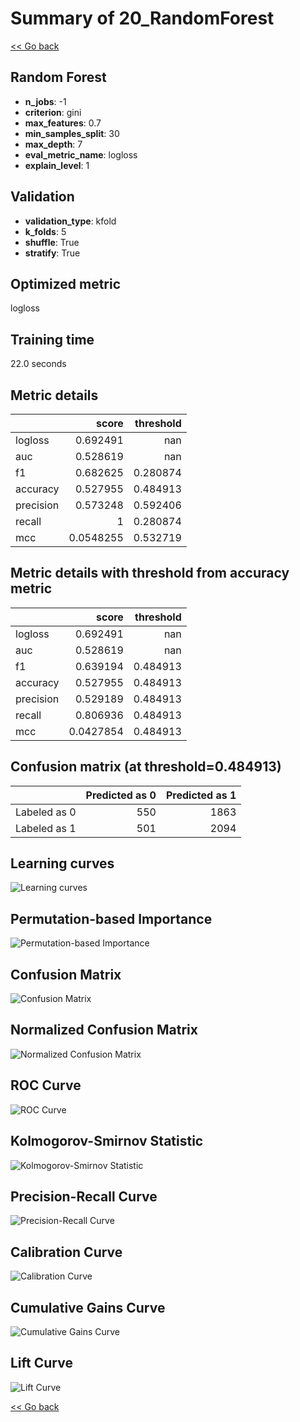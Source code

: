 # Summary of 20_RandomForest

[<< Go back](../README.md)


## Random Forest
- **n_jobs**: -1
- **criterion**: gini
- **max_features**: 0.7
- **min_samples_split**: 30
- **max_depth**: 7
- **eval_metric_name**: logloss
- **explain_level**: 1

## Validation
 - **validation_type**: kfold
 - **k_folds**: 5
 - **shuffle**: True
 - **stratify**: True

## Optimized metric
logloss

## Training time

22.0 seconds

## Metric details
|           |     score |   threshold |
|:----------|----------:|------------:|
| logloss   | 0.692491  |  nan        |
| auc       | 0.528619  |  nan        |
| f1        | 0.682625  |    0.280874 |
| accuracy  | 0.527955  |    0.484913 |
| precision | 0.573248  |    0.592406 |
| recall    | 1         |    0.280874 |
| mcc       | 0.0548255 |    0.532719 |


## Metric details with threshold from accuracy metric
|           |     score |   threshold |
|:----------|----------:|------------:|
| logloss   | 0.692491  |  nan        |
| auc       | 0.528619  |  nan        |
| f1        | 0.639194  |    0.484913 |
| accuracy  | 0.527955  |    0.484913 |
| precision | 0.529189  |    0.484913 |
| recall    | 0.806936  |    0.484913 |
| mcc       | 0.0427854 |    0.484913 |


## Confusion matrix (at threshold=0.484913)
|              |   Predicted as 0 |   Predicted as 1 |
|:-------------|-----------------:|-----------------:|
| Labeled as 0 |              550 |             1863 |
| Labeled as 1 |              501 |             2094 |

## Learning curves
![Learning curves](learning_curves.png)

## Permutation-based Importance
![Permutation-based Importance](permutation_importance.png)
## Confusion Matrix

![Confusion Matrix](confusion_matrix.png)


## Normalized Confusion Matrix

![Normalized Confusion Matrix](confusion_matrix_normalized.png)


## ROC Curve

![ROC Curve](roc_curve.png)


## Kolmogorov-Smirnov Statistic

![Kolmogorov-Smirnov Statistic](ks_statistic.png)


## Precision-Recall Curve

![Precision-Recall Curve](precision_recall_curve.png)


## Calibration Curve

![Calibration Curve](calibration_curve_curve.png)


## Cumulative Gains Curve

![Cumulative Gains Curve](cumulative_gains_curve.png)


## Lift Curve

![Lift Curve](lift_curve.png)



[<< Go back](../README.md)
